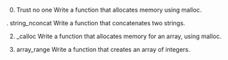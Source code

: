  0. Trust no one
Write a function that allocates memory using malloc.

. string_nconcat
Write a function that concatenates two strings.

 2. _calloc
Write a function that allocates memory for an array, using malloc.

 3. array_range
Write a function that creates an array of integers.